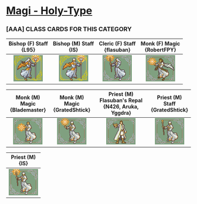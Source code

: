 # [Magi - Holy-Type](../)

### [AAA] CLASS CARDS FOR THIS CATEGORY


|Bishop (F) Staff <br> {L95}|Bishop (M) Staff <br> {IS}|Cleric (F) Staff <br> {flasuban}|Monk (F) Magic <br> {RobertFPY}|
| :---: | :---: | :---: | :---: |
|<img alt="Bishop (F) Staff {L95}" src="Bishop (F) Staff {L95}.png" />|<img alt="Bishop (M) Staff {IS}" src="Bishop (M) Staff {IS}.png" />|<img alt="Cleric (F) Staff {flasuban}" src="Cleric (F) Staff {flasuban}.png" />|<img alt="Monk (F) Magic {RobertFPY}" src="Monk (F) Magic {RobertFPY}.png" />|


|Monk (M) Magic <br> {Blademaster}|Monk (M) Magic <br> {GratedShtick}|Priest (M) Flasuban's Repal <br> {N426, Aruka, Yggdra}|Priest (M) Staff <br> {GratedShtick}|
| :---: | :---: | :---: | :---: |
|<img alt="Monk (M) Magic {Blademaster}" src="Monk (M) Magic {Blademaster}.png" />|<img alt="Monk (M) Magic {GratedShtick}" src="Monk (M) Magic {GratedShtick}.png" />|<img alt="Priest (M) Flasuban's Repal {N426, Aruka, Yggdra}" src="Priest (M) Flasuban's Repal {N426, Aruka, Yggdra}.png" />|<img alt="Priest (M) Staff {GratedShtick}" src="Priest (M) Staff {GratedShtick}.png" />|


|Priest (M) <br> {IS}|
| :---: |
|<img alt="Priest (M) {IS}" src="Priest (M) {IS}.png" />|


